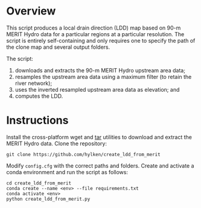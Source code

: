 # Overview

This script produces a local drain direction (LDD) map based on 90-m MERIT Hydro data for a particular regions at a particular resolution. The script is entirely self-containing and only requires one to specify the path of the clone map and several output folders.

The script:
1. downloads and extracts the 90-m MERIT Hydro upstream area data;
1. resamples the upstream area data using a maximum filter (to retain the river network);
1. uses the inverted resampled upstream area data as elevation; and
1. computes the LDD.

# Instructions

Install the cross-platform wget and [tar](http://gnuwin32.sourceforge.net/packages/gtar.htm) utilities to download and extract the MERIT Hydro data. 
Clone the repository:
```
git clone https://github.com/hylken/create_ldd_from_merit
```
Modify `config.cfg` with the correct paths and folders. Create and activate a conda environment and run the script as follows:
```
cd create_ldd_from_merit
conda create --name <env> --file requirements.txt
conda activate <env>
python create_ldd_from_merit.py
```

